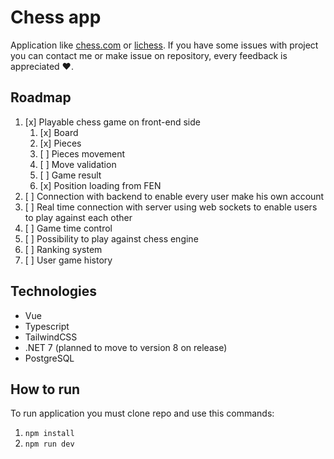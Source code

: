 # Chess app

Application like [chess.com](https://www.chess.com/) or [lichess](https://lichess.org/). If you have some issues with project you can contact me or make issue on repository, every feedback is appreciated ❤️.

## Roadmap

1. [x] Playable chess game on front-end side
   1. [x] Board
   2. [x] Pieces
   3. [ ] Pieces movement
   4. [ ] Move validation
   5. [ ] Game result
   6. [x] Position loading from FEN
2. [ ] Connection with backend to enable every user make his own account
3. [ ] Real time connection with server using web sockets to enable users to play against each other
4. [ ] Game time control
5. [ ] Possibility to play against chess engine
6. [ ] Ranking system
7. [ ] User game history

## Technologies

- Vue
- Typescript
- TailwindCSS
- .NET 7 (planned to move to version 8 on release)
- PostgreSQL

## How to run

To run application you must clone repo and use this commands:

1. `npm install`
2. `npm run dev`
